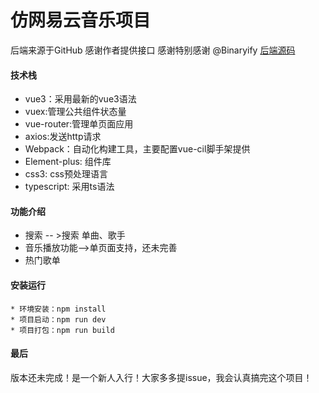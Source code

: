 # 仿网易云音乐项目
后端来源于GitHub
感谢作者提供接口
感谢特别感谢 @Binaryify [后端源码](https://github.com/Binaryify/NeteaseCloudMusicApi) 

#### 技术栈
  * vue3：采用最新的vue3语法
  * vuex:管理公共组件状态量
  * vue-router:管理单页面应用
  * axios:发送http请求
  * Webpack：自动化构建工具，主要配置vue-cil脚手架提供
  * Element-plus: 组件库
  * css3: css预处理语言
  * typescript: 采用ts语法 
#### 功能介绍
 * 搜索 -- >搜索 单曲、歌手
 * 音乐播放功能-->单页面支持，还未完善
 * 热门歌单

#### 安装运行
``` 
* 环境安装：npm install
* 项目启动：npm run dev
* 项目打包：npm run build
```
#### 最后
版本还未完成！是一个新人入行！大家多多提issue，我会认真搞完这个项目！
